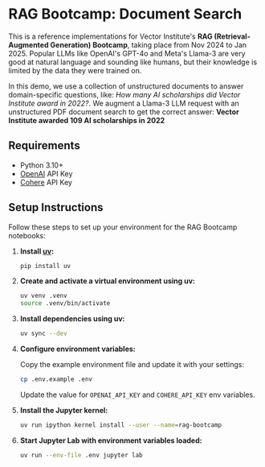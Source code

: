 # RAG Bootcamp: Document Search

This is a reference implementations for Vector Institute's **RAG (Retrieval-Augmented Generation) Bootcamp**, taking place from Nov 2024 to Jan 2025. Popular LLMs like OpenAI's GPT-4o and Meta's Llama-3 are very good at natural language and sounding like humans, but their knowledge is limited by the data they were trained on.

In this demo, we use a collection of unstructured documents to answer domain-specific questions, like: *How many AI scholarships did Vector Institute award in 2022?*. We augment a Llama-3 LLM request with an unstructured PDF document search to get the correct answer: **Vector Institute awarded 109 AI scholarships in 2022**

## Requirements

* Python 3.10+
* [OpenAI](https://platform.openai.com/) API Key
* [Cohere](https://dashboard.cohere.com/api-keys) API Key

## Setup Instructions

Follow these steps to set up your environment for the RAG Bootcamp notebooks:

1. **Install [uv](https://github.com/astral-sh/uv):**

    ```bash
    pip install uv
    ```

2. **Create and activate a virtual environment using uv:**

    ```bash
    uv venv .venv
    source .venv/bin/activate
    ```
3. **Install dependencies using uv:**

    ```bash
    uv sync --dev
    ```

4. **Configure environment variables:**

    Copy the example environment file and update it with your settings:

    ```bash
    cp .env.example .env
    ```

    Update the value for `OPENAI_API_KEY` and `COHERE_API_KEY` env variables.

5. **Install the Jupyter kernel:**

    ```bash
    uv run ipython kernel install --user --name=rag-bootcamp
    ```

6. **Start Jupyter Lab with environment variables loaded:**

    ```bash
    uv run --env-file .env jupyter lab
    ```
